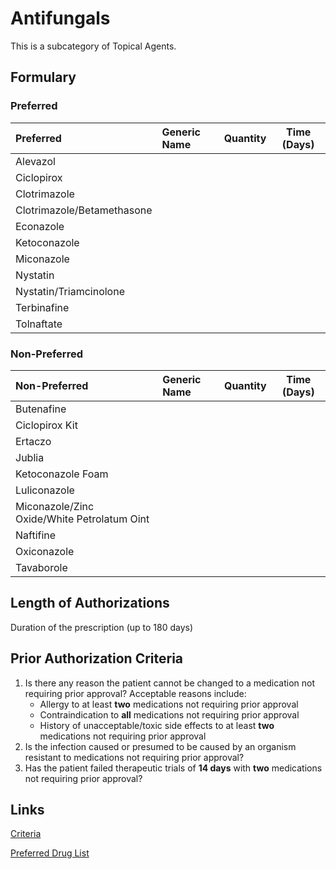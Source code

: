 # Antifungals

This is a subcategory of Topical Agents.

## Formulary

### Preferred

| Preferred                  | Generic Name | Quantity | Time (Days) |
| :------------------------- | :----------- | :------: | :---------: |
| Alevazol                   |              |          |             |
| Ciclopirox                 |              |          |             |
| Clotrimazole               |              |          |             |
| Clotrimazole/Betamethasone |              |          |             |
| Econazole                  |              |          |             |
| Ketoconazole               |              |          |             |
| Miconazole                 |              |          |             |
| Nystatin                   |              |          |             |
| Nystatin/Triamcinolone     |              |          |             |
| Terbinafine                |              |          |             |
| Tolnaftate                 |              |          |             |

### Non-Preferred

| Non-Preferred                               | Generic Name | Quantity | Time (Days) |
| :------------------------------------------ | :----------- | :------: | :---------: |
| Butenafine                                  |              |          |             |
| Ciclopirox Kit                              |              |          |             |
| Ertaczo                                     |              |          |             |
| Jublia                                      |              |          |             |
| Ketoconazole Foam                           |              |          |             |
| Luliconazole                                |              |          |             |
| Miconazole/Zinc Oxide/White Petrolatum Oint |              |          |             |
| Naftifine                                   |              |          |             |
| Oxiconazole                                 |              |          |             |
| Tavaborole                                  |              |          |             |

## Length of Authorizations

Duration of the prescription (up to 180 days)

## Prior Authorization Criteria

1.  Is there any reason the patient cannot be changed to a medication not requiring prior approval? Acceptable reasons include:
    -   Allergy to at least **two** medications not requiring prior approval
    -   Contraindication to **all** medications not requiring prior approval
    -   History of unacceptable/toxic side effects to at least **two** medications not requiring prior approval
2.  Is the infection caused or presumed to be caused by an organism resistant to medications not requiring prior approval?
3.  Has the patient failed therapeutic trials of **14 days** with **two** medications not requiring prior approval?

## Links

[Criteria](https://pharmacy.medicaid.ohio.gov/sites/default/files/20221001_UPDL_Criteria_APPROVED.pdf#page=98)

[Preferred Drug List](https://pharmacy.medicaid.ohio.gov/sites/default/files/20221001_UPDL_APPROVED_.pdf#page=32)
